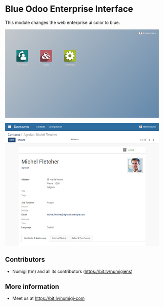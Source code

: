 # Blue Odoo Enterprise Interface

This module changes the web enterprise ui color to blue.

![App Switcher](static/description/app_switcher.png?raw=true)

![Form View](static/description/form_view.png?raw=true)

Contributors
------------
* Numigi (tm) and all its contributors (https://bit.ly/numigiens)

More information
----------------
* Meet us at https://bit.ly/numigi-com

